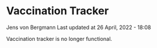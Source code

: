 Vaccination Tracker
================
Jens von Bergmann
Last updated at 26 April, 2022 - 18:08

Vaccination tracker is no longer functional.

